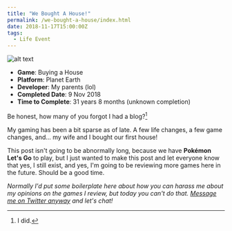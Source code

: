 ```yaml
---
title: "We Bought A House!"
permalink: /we-bought-a-house/index.html
date: 2018-11-17T15:00:00Z
tags:
  - Life Event
---
```


![alt text][gameImg]

- **Game**: Buying a House
- **Platform**: Planet Earth
- **Developer**: My parents (lol)
- **Completed Date**: 9 Nov 2018
- **Time to Complete**: 31 years 8 months (unknown completion)

Be honest, how many of you forgot I had a blog?[^1]

My gaming has been a bit sparse as of late. A few life changes, a few game changes, and... my wife and I bought our first house!

This post isn't going to be abnormally long, because we have **Pokémon Let's Go** to play, but I just wanted to make this post and let everyone know that yes, I still exist, and yes, I'm going to be reviewing more games here in the future. Should be a good time.

*Normally I'd put some boilerplate here about how you can harass me about my opinions on the games I review, but today you can't do that. [Message me on Twitter anyway][twitter] and let's chat!*

[^1]: I did.

[gameImg]: https://imgur.com/UVGvIhc.jpg "Sold"
[twitter]: http://twitter.com/niclake
